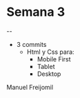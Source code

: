 # Semana 3
--

- 3 commits
    - Html y Css para:
        - Mobile First
        - Tablet
        - Desktop


Manuel Freijomil

